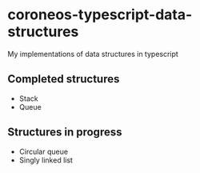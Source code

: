 # coroneos-typescript-data-structures
My implementations of data structures in typescript

## Completed structures

- Stack
- Queue

## Structures in progress

- Circular queue
- Singly linked list
